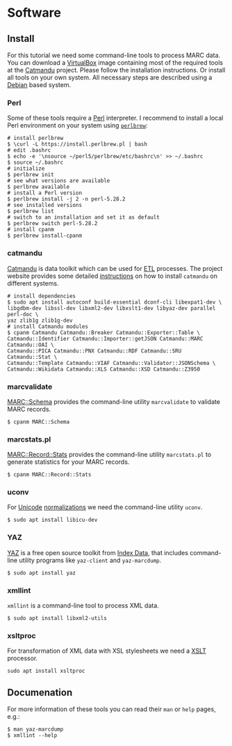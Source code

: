 # Software

## Install

For this tutorial we need some command-line tools to process MARC data. You can download a [VirtualBox](https://www.virtualbox.org/) image containing most of the required tools at the [Catmandu](https://librecatproject.wordpress.com/get-catmandu/) project. Please follow the installation instructions. Or install all tools on your own system. All necessary steps are described using a [Debian](https://www.debian.org/) based system. 

### Perl

Some of these tools require a [Perl](https://www.perl.org/) interpreter. I recommend to install a local Perl environment on your system using [`perlbrew`](https://perlbrew.pl/):

```terminal
# install perlbrew
$ \curl -L https://install.perlbrew.pl | bash
# edit .bashrc
$ echo -e '\nsource ~/perl5/perlbrew/etc/bashrc\n' >> ~/.bashrc
$ source ~/.bashrc
# initialize
$ perlbrew init
# see what versions are available
$ perlbrew available
# install a Perl version
$ perlbrew install -j 2 -n perl-5.28.2
# see installed versions
$ perlbrew list
# switch to an installation and set it as default
$ perlbrew switch perl-5.28.2
# install cpanm
$ perlbrew install-cpanm
```

### catmandu

[Catmandu](https://librecat.org/Catmandu) is data toolkit which can be used for [ETL](https://en.wikipedia.org/wiki/Extract,_transform,_load) processes. The project website provides some detailed [instructions](https://librecat.org/Catmandu/#installation) on how to install `catmandu` on different systems.

```terminal
# install dependencies
$ sudo apt install autoconf build-essential dconf-cli libexpat1-dev \
libgdbm-dev libssl-dev libxml2-dev libxslt1-dev libyaz-dev parallel perl-doc \
yaz zlib1g zlib1g-dev
# install Catmandu modules
$ cpanm Catmandu Catmandu::Breaker Catmandu::Exporter::Table \
Catmandu::Identifier Catmandu::Importer::getJSON Catmandu::MARC Catmandu::OAI \
Catmandu::PICA Catmandu::PNX Catmandu::RDF Catmandu::SRU Catmandu::Stat \
Catmandu::Template Catmandu::VIAF Catmandu::Validator::JSONSchema \
Catmandu::Wikidata Catmandu::XLS Catmandu::XSD Catmandu::Z3950
```

### marcvalidate

[MARC::Schema](https://metacpan.org/pod/MARC::Schema) provides the command-line utility `marcvalidate` to validate MARC records.

```terminal
$ cpanm MARC::Schema 
```

### marcstats.pl

[MARC::Record::Stats](https://metacpan.org/pod/MARC::Record::Stats) provides the command-line utility `marcstats.pl` to generate statistics for your MARC records.

```terminal
$ cpanm MARC::Record::Stats
```

### uconv

For [Unicode](https://home.unicode.org/) [normalizations](https://en.wikipedia.org/wiki/Unicode_equivalence) we need the command-line utility `uconv`.

```terminal
$ sudo apt install libicu-dev
```

### YAZ

[YAZ](https://www.indexdata.com/resources/software/yaz/) is a free open source toolkit from [Index Data](https://www.indexdata.com/), that includes command-line utility programs like `yaz-client` and `yaz-marcdump`.

```terminal
$ sudo apt install yaz
```

### xmllint

`xmllint` is a command-line tool to process XML data.

```terminal
$ sudo apt install libxml2-utils
```

### xsltproc

For transformation of XML data with XSL stylesheets we need a [XSLT](https://en.wikipedia.org/wiki/XSLT) processor.

```terminal
sudo apt install xsltproc
```

## Documenation

For more information of these tools you can read their `man` or `help` pages, e.g.:

```terminal
$ man yaz-marcdump
$ xmllint --help
```
